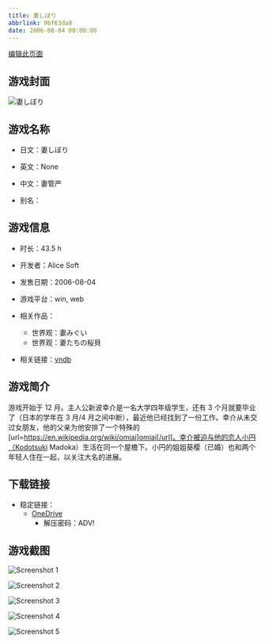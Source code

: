 ```yaml
---
title: 妻しぼり
abbrlink: 96f63da8
date: 2006-08-04 00:00:00
---
```

[编辑此页面](https://github.com/ACG-3/ADV3-source/blob/main/source/_posts/games/%E5%A6%BB%E3%81%97%E3%81%BC%E3%82%8A.md)

## 游戏封面

![妻しぼり](https://pan.timero.xyz/onedrive/img_lib_001/%E5%A6%BB%E3%81%97%E3%81%BC%E3%82%8A_cover.avif)


## 游戏名称

- 日文：妻しぼり
- 英文：None
- 中文：妻管严

- 别名：


## 游戏信息

- 时长：43.5 h
- 开发者：Alice Soft
- 发售日期：2006-08-04
- 游戏平台：win, web
- 相关作品：
   - 世界观：妻みぐい
   - 世界观：妻たちの桜貝

- 相关链接：[vndb](https://vndb.org/v887)


## 游戏简介

游戏开始于 12 月。主人公新波幸介是一名大学四年级学生，还有 3 个月就要毕业了（日本的学年在 3 月/4 月之间中断），最近他已经找到了一份工作。幸介从未交过女朋友，他的父亲为他安排了一个特殊的[url=https://en.wikipedia.org/wiki/omiai]omiai[/url]。幸介被迫与他的恋人小円（Kodotsuki Madoka）生活在同一个屋檐下。小円的姐姐葵樱（已婚）也和两个年轻人住在一起，以关注大名的进展。




## 下载链接

- 稳定链接：
    - [OneDrive](https://pan.timero.xyz/onedrive/adv_lib_001/%E5%A6%BB%E3%81%97%E3%81%BC%E3%82%8A)
        - 解压密码：ADV!



## 游戏截图


![Screenshot 1](https://pan.timero.xyz/onedrive/img_lib_001/%E5%A6%BB%E3%81%97%E3%81%BC%E3%82%8A_Screenshot_1.avif)

![Screenshot 2](https://pan.timero.xyz/onedrive/img_lib_001/%E5%A6%BB%E3%81%97%E3%81%BC%E3%82%8A_Screenshot_2.avif)

![Screenshot 3](https://pan.timero.xyz/onedrive/img_lib_001/%E5%A6%BB%E3%81%97%E3%81%BC%E3%82%8A_Screenshot_3.avif)

![Screenshot 4](https://pan.timero.xyz/onedrive/img_lib_001/%E5%A6%BB%E3%81%97%E3%81%BC%E3%82%8A_Screenshot_4.avif)

![Screenshot 5](https://pan.timero.xyz/onedrive/img_lib_001/%E5%A6%BB%E3%81%97%E3%81%BC%E3%82%8A_Screenshot_5.avif)

